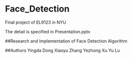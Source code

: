 # Face_Detection
Final project of EL9123 in NYU 

The detail is specified in Presentation.pptx

##Research and Implementation of Face Detection Algorithm

##Authors
Yingda Dong 
Xiaoyu Zhang
Yezhong Xu
Yu Lu



